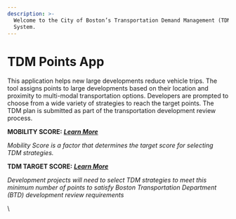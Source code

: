 ```yaml
---
description: >-
  Welcome to the City of Boston’s Transportation Demand Management (TDM) Point
  System.
---
```


# TDM Points App

This application helps new large developments reduce vehicle trips. The tool assigns points to large developments based on their location and proximity to multi-modal transportation options. Developers are prompted to choose from a wide variety of strategies to reach the target points. The TDM plan is submitted as part of the transportation development review process.

**MOBILITY SCORE:** [_**Learn More**_](https://www.boston.gov/departments/transportation/maximum-parking-ratios)

_Mobility Score is a factor that determines the target score for selecting TDM strategies._

**TDM TARGET SCORE:** [_**Learn More**_](https://www.boston.gov/sites/default/files/file/2022/02/Fact%20Sheets%20-%20Point%20System\_022022\_1.pdf)

_Development projects will need to select TDM strategies to meet this minimum number of points to satisfy Boston Transportation Department (BTD) development review requirements_

\
